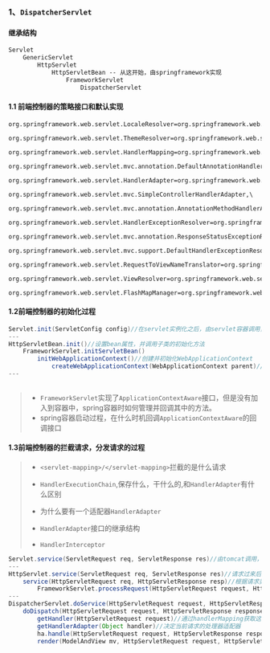 ### 1、`DispatcherServlet`

#### 继承结构

```txt
Servlet
    GenericServlet
    	HttpServlet
    		HttpServletBean -- 从这开始，由springframework实现
    			FrameworkServlet
    				DispatcherServlet
```



#### 1.1 前端控制器的策略接口和默认实现

```properties
org.springframework.web.servlet.LocaleResolver=org.springframework.web.servlet.i18n.AcceptHeaderLocaleResolver

org.springframework.web.servlet.ThemeResolver=org.springframework.web.servlet.theme.FixedThemeResolver

org.springframework.web.servlet.HandlerMapping=org.springframework.web.servlet.handler.BeanNameUrlHandlerMapping,\
	org.springframework.web.servlet.mvc.annotation.DefaultAnnotationHandlerMapping

org.springframework.web.servlet.HandlerAdapter=org.springframework.web.servlet.mvc.HttpRequestHandlerAdapter,\
	org.springframework.web.servlet.mvc.SimpleControllerHandlerAdapter,\
	org.springframework.web.servlet.mvc.annotation.AnnotationMethodHandlerAdapter

org.springframework.web.servlet.HandlerExceptionResolver=org.springframework.web.servlet.mvc.annotation.AnnotationMethodHandlerExceptionResolver,\
	org.springframework.web.servlet.mvc.annotation.ResponseStatusExceptionResolver,\
	org.springframework.web.servlet.mvc.support.DefaultHandlerExceptionResolver

org.springframework.web.servlet.RequestToViewNameTranslator=org.springframework.web.servlet.view.DefaultRequestToViewNameTranslator

org.springframework.web.servlet.ViewResolver=org.springframework.web.servlet.view.InternalResourceViewResolver

org.springframework.web.servlet.FlashMapManager=org.springframework.web.servlet.support.SessionFlashMapManager
```

#### 1.2前端控制器的初始化过程

```JAVA
Servlet.init(ServletConfig config)//在servlet实例化之后，由servlet容器调用，用于servlet的初始化
---
HttpServletBean.init()//设置bean属性，并调用子类的初始化方法
    FrameworkServlet.initServletBean()
    	initWebApplicationContext()//创建并初始化WebApplicationContext
    		createWebApplicationContext(WebApplicationContext parent)//实例化webApplicationContext,要么是xmlWebApplicationContext,要么是定制的context class
---
    
```



> - `FrameworkServlet`实现了`ApplicationContextAware`接口，但是没有加入到容器中，spring容器时如何管理并回调其中的方法。
> - spring容器启动过程，在什么时机回调`ApplicationContextAware`的回调接口

#### 1.3前端控制器的拦截请求，分发请求的过程

> - `<servlet-mapping>/</servlet-mapping>`拦截的是什么请求
>
> - `HandlerExecutionChain`,保存什么，干什么的,和`HandlerAdapter`有什么区别
> - 为什么要有一个适配器`HandlerAdapter`
> - `HandlerAdapter`接口的继承结构
> - `HandlerInterceptor`

```java
Servlet.service(ServletRequest req, ServletResponse res)//由tomcat调用，用于处理请求并作出响应
---
HttpServlet.service(ServletRequest req, ServletResponse res)//请求过来后，从这里开始，将servletRequest强  转为httpServletRequest
    service(HttpServletRequest req, HttpServletResponse resp)//根据请求类型，转调do***()
    	FrameworkServlet.processRequest(HttpServletRequest request, HttpServletResponse response)//处理请求，发布事件
---			
DispatcherServlet.doService(HttpServletRequest request, HttpServletResponse response)//设置请求的属性，以及分发请求
    doDispatch(HttpServletRequest request, HttpServletResponse response)//分发请求的真正实现
    	getHandler(HttpServletRequest request)//通过handlerMapping获取这个请求的handler
    	getHandlerAdapter(Object handler)//决定当前请求的处理器适配器
    	ha.handle(HttpServletRequest request, HttpServletResponse response, Object handler)//处理请求
	    render(ModelAndView mv, HttpServletRequest request, HttpServletResponse response)//render
```

